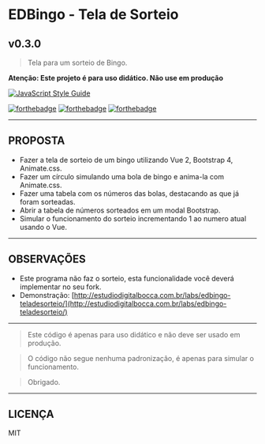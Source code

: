 # EDBingo - Tela de Sorteio #
## v0.3.0 ##

> Tela para um sorteio de Bingo.

**Atenção: Este projeto é para uso didático. Não use em produção**

[![JavaScript Style Guide](https://cdn.rawgit.com/feross/standard/master/badge.svg)](https://github.com/feross/standard)

[![forthebadge](http://forthebadge.com/images/badges/uses-badges.svg)](http://forthebadge.com)
[![forthebadge](http://forthebadge.com/images/badges/contains-technical-debt.svg)](http://forthebadge.com)
[![forthebadge](http://forthebadge.com/images/badges/built-by-developers.svg)](http://forthebadge.com)

---

## PROPOSTA ##

- Fazer a tela de sorteio de um bingo utilizando Vue 2, Bootstrap 4, Animate.css.
- Fazer um círculo simulando uma bola de bingo e anima-la com Animate.css.
- Fazer uma tabela com os números das bolas, destacando as que já foram sorteadas.
- Abrir a tabela de números sorteados em um modal Bootstrap.
- Simular o funcionamento do sorteio incrementando 1 ao numero atual usando o Vue.

---

## OBSERVAÇÕES ##

- Este programa não faz o sorteio, esta funcionalidade você deverá implementar no seu fork.
- Demonstração: [http://estudiodigitalbocca.com.br/labs/edbingo-teladesorteio/](http://estudiodigitalbocca.com.br/labs/edbingo-teladesorteio/)

---

>Este código é apenas para uso didático e não deve ser usado em produção.

>O código não segue nenhuma padronizaçâo, é apenas para simular o funcionamento.

>Obrigado.

---

## LICENÇA ##

MIT